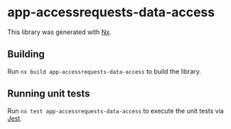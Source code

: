 # app-accessrequests-data-access

This library was generated with [Nx](https://nx.dev).

## Building

Run `nx build app-accessrequests-data-access` to build the library.

## Running unit tests

Run `nx test app-accessrequests-data-access` to execute the unit tests via [Jest](https://jestjs.io).

